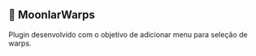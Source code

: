 ## :rocket: MoonlarWarps

Plugin desenvolvido com o objetivo de adicionar menu para seleção de warps.
